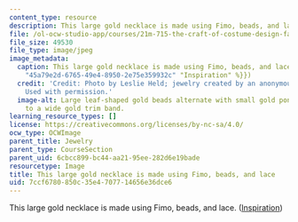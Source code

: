 ```yaml
---
content_type: resource
description: This large gold necklace is made using Fimo, beads, and lace. (<a href="http://www.aina.org/aol/nimrud/jewel1.jpg">Inspiration</a>)
file: /ol-ocw-studio-app/courses/21m-715-the-craft-of-costume-design-fall-2009/7ccf6780850c35e4707714656e36dce6_IMG_1059.jpg
file_size: 49530
file_type: image/jpeg
image_metadata:
  caption: This large gold necklace is made using Fimo, beads, and lace. ({{% resource_link
    "45a79e2d-6765-49e4-8950-2e75e359932c" "Inspiration" %}})
  credit: 'Credit: Photo by Leslie Held; jewelry created by an anonymous MIT student.
    Used with permission.'
  image-alt: Large leaf-shaped gold beads alternate with small gold pony beads, attached
    to a wide gold trim band.
learning_resource_types: []
license: https://creativecommons.org/licenses/by-nc-sa/4.0/
ocw_type: OCWImage
parent_title: Jewelry
parent_type: CourseSection
parent_uid: 6cbcc899-bc44-aa21-95ee-282d6e19bade
resourcetype: Image
title: This large gold necklace is made using Fimo, beads, and lace
uid: 7ccf6780-850c-35e4-7077-14656e36dce6
---
```

This large gold necklace is made using Fimo, beads, and lace. (<a href="http://www.aina.org/aol/nimrud/jewel1.jpg">Inspiration</a>)